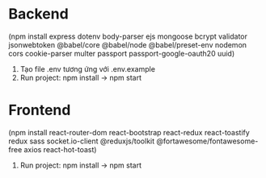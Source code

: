 # Backend

(npm install express dotenv body-parser ejs mongoose bcrypt validator jsonwebtoken @babel/core @babel/node @babel/preset-env nodemon cors cookie-parser multer passport passport-google-oauth20 uuid)

1. Tạo file .env tương ứng với .env.example
2. Run project: npm install -> npm start

# Frontend

(npm install react-router-dom react-bootstrap react-redux react-toastify redux sass socket.io-client @reduxjs/toolkit @fortawesome/fontawesome-free axios react-hot-toast)

1. Run project: npm install -> npm start

